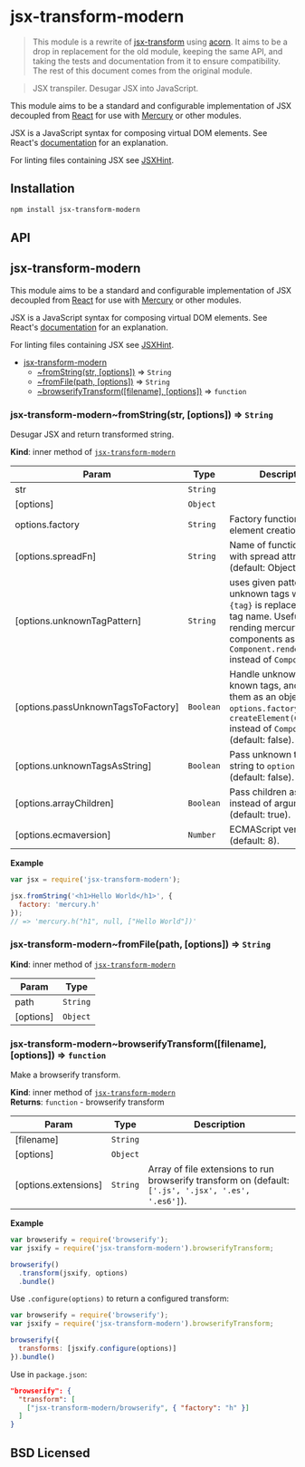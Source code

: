 # jsx-transform-modern

> This module is a rewrite of [jsx-transform](https://github.com/alexmingoia/jsx-transform) using [acorn](https://github.com/acornjs/acorn). It aims to be a drop in replacement for the old module, keeping the same API, and taking the tests and documentation from it to ensure compatibility. The rest of this document comes from the original module.

> JSX transpiler. Desugar JSX into JavaScript.

This module aims to be a standard and configurable implementation of JSX
decoupled from [React](https://github.com/facebook/react) for use with
[Mercury](https://github.com/Raynos/mercury) or other modules.

JSX is a JavaScript syntax for composing virtual DOM elements.
See React's [documentation][0] for an explanation.

For linting files containing JSX see
[JSXHint](https://github.com/STRML/JSXHint).

## Installation

```sh
npm install jsx-transform-modern
```

## API
<a name="module_jsx-transform-modern"></a>
## jsx-transform-modern
This module aims to be a standard and configurable implementation of JSX
decoupled from [React](https://github.com/facebook/react) for use with
[Mercury](https://github.com/Raynos/mercury) or other modules.

JSX is a JavaScript syntax for composing virtual DOM elements.
See React's [documentation][0] for an explanation.

For linting files containing JSX see
[JSXHint](https://github.com/STRML/JSXHint).


* [jsx-transform-modern](#module_jsx-transform-modern)
  * [~fromString(str, [options])](#module_jsx-transform-modern..fromString) ⇒ <code>String</code>
  * [~fromFile(path, [options])](#module_jsx-transform-modern..fromFile) ⇒ <code>String</code>
  * [~browserifyTransform([filename], [options])](#module_jsx-transform-modern..browserifyTransform) ⇒ <code>function</code>

<a name="module_jsx-transform-modern..fromString"></a>
### jsx-transform-modern~fromString(str, [options]) ⇒ <code>String</code>
Desugar JSX and return transformed string.

**Kind**: inner method of <code>[jsx-transform-modern](#module_jsx-transform-modern)</code>  

| Param | Type | Description |
| --- | --- | --- |
| str | <code>String</code> |  |
| [options] | <code>Object</code> |  |
| options.factory | <code>String</code> | Factory function name for element creation. |
| [options.spreadFn] | <code>String</code> | Name of function for use with spread attributes (default: Object.assign). |
| [options.unknownTagPattern] | <code>String</code> | uses given pattern for unknown tags where `{tag}` is replaced by the tag name. Useful for rending mercury components as `Component.render()` instead of `Component()`. |
| [options.passUnknownTagsToFactory] | <code>Boolean</code> | Handle unknown tags like known tags, and pass them as an object to `options.factory`. If true, `createElement(Component)` instead of `Component()` (default: false). |
| [options.unknownTagsAsString] | <code>Boolean</code> | Pass unknown tags as string to `options.factory` (default: false). |
| [options.arrayChildren] | <code>Boolean</code> | Pass children as array instead of arguments (default: true). |
| [options.ecmaversion] | <code>Number</code> | ECMAScript version (default: 8). |

**Example**  
```javascript
var jsx = require('jsx-transform-modern');

jsx.fromString('<h1>Hello World</h1>', {
  factory: 'mercury.h'
});
// => 'mercury.h("h1", null, ["Hello World"])'
```
<a name="module_jsx-transform-modern..fromFile"></a>
### jsx-transform-modern~fromFile(path, [options]) ⇒ <code>String</code>
**Kind**: inner method of <code>[jsx-transform-modern](#module_jsx-transform-modern)</code>  

| Param | Type |
| --- | --- |
| path | <code>String</code> |
| [options] | <code>Object</code> |

<a name="module_jsx-transform-modern..browserifyTransform"></a>
### jsx-transform-modern~browserifyTransform([filename], [options]) ⇒ <code>function</code>
Make a browserify transform.

**Kind**: inner method of <code>[jsx-transform-modern](#module_jsx-transform-modern)</code>  
**Returns**: <code>function</code> - browserify transform  

| Param | Type | Description |
| --- | --- | --- |
| [filename] | <code>String</code> |  |
| [options] | <code>Object</code> |  |
| [options.extensions] | <code>String</code> | Array of file extensions to run browserify transform on (default: `['.js', '.jsx', '.es', '.es6']`). |

**Example**  
```javascript
var browserify = require('browserify');
var jsxify = require('jsx-transform-modern').browserifyTransform;

browserify()
  .transform(jsxify, options)
  .bundle()
```

Use `.configure(options)` to return a configured transform:

```javascript
var browserify = require('browserify');
var jsxify = require('jsx-transform-modern').browserifyTransform;

browserify({
  transforms: [jsxify.configure(options)]
}).bundle()
```

Use in `package.json`:

```json
"browserify": {
  "transform": [
    ["jsx-transform-modern/browserify", { "factory": "h" }]
  ]
}
```


## BSD Licensed

[0]: https://facebook.github.io/react/docs/jsx-in-depth.html
